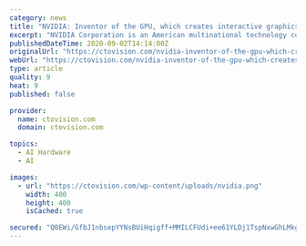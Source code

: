```yaml
---
category: news
title: "NVIDIA: Inventor of the GPU, which creates interactive graphics on laptops, workstations, mobile devices, notebooks, PCs, and more"
excerpt: "NVIDIA Corporation is an American multinational technology company based in Santa Clara, California. It designs graphics processing units for the gaming and professional markets, as well as system on a"
publishedDateTime: 2020-09-02T14:14:00Z
originalUrl: "https://ctovision.com/nvidia-inventor-of-the-gpu-which-creates-interactive-graphics-on-laptops-workstations-mobile-devices-notebooks-pcs-and-more/"
webUrl: "https://ctovision.com/nvidia-inventor-of-the-gpu-which-creates-interactive-graphics-on-laptops-workstations-mobile-devices-notebooks-pcs-and-more/"
type: article
quality: 9
heat: 9
published: false

provider:
  name: ctovision.com
  domain: ctovision.com

topics:
  - AI Hardware
  - AI

images:
  - url: "https://ctovision.com/wp-content/uploads/nvidia.png"
    width: 400
    height: 400
    isCached: true

secured: "Q0EWi/GfbJ1nbsepYYNsBUiHqigff+MMILCFUdi+ee61YLDj1TspNxwGhLMkg91b9cPSZ2gjAe6Krv9iyrznRbrS5Q9TClMobFI05+ntQTdstxqjZ56h2i2y3vSPE5wXI0NPNcmNY+UHcmLaD68sPqx1l4xqG5AT/vqKAkfAhV/iM5u+JTr3plxk2zlCtfTi2mDd7bLEjJh+EAQQoeE0Xq+7wsEMPl8VqSHshJYtVnkNURZOI2DrhTaKZwHHKX7WQ58R/JNh766wjudRPSs9UtdeKxlKED/mK/aHYEETtaFiPfMSCtup8VbvabNEvnhJ/PIwYr1ec5N9lllq2l9PVGplu9leg/XcvXzBbSQXgRc=;SOlVVhie/ZsvktV/+UTlSg=="
---
```


